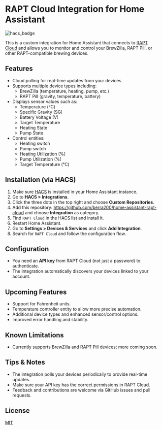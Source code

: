 # RAPT Cloud Integration for Home Assistant

![hacs_badge](https://img.shields.io/badge/HACS-Custom-blue.svg)

This is a custom integration for Home Assistant that connects to [RAPT Cloud](https://app.rapt.io) and allows you to monitor and control your BrewZilla, RAPT Pill, or other RAPT-compatible brewing devices.

## Features

- Cloud polling for real-time updates from your devices.
- Supports multiple device types including:
  - BrewZilla (temperature, heating, pump, etc.)
  - RAPT Pill (gravity, temperature, battery)
- Displays sensor values such as:
  - Temperature (°C)
  - Specific Gravity (SG)
  - Battery Voltage (V)
  - Target Temperature
  - Heating State
  - Pump State
- Control entities:
  - Heating switch
  - Pump switch
  - Heating Utilization (%)
  - Pump Utilization (%)
  - Target Temperature (°C)

## Installation (via HACS)

1. Make sure [HACS](https://hacs.xyz/) is installed in your Home Assistant instance.
2. Go to **HACS > Integrations**.
3. Click the three dots in the top right and choose **Custom Repositories**.
4. Add this repository: https://github.com/berra200/home-assistant-rapt-cloud and choose **Integration** as category.
5. Find `RAPT Cloud` in the HACS list and install it.
6. Restart Home Assistant.
7. Go to **Settings > Devices & Services** and click **Add Integration**.
8. Search for `RAPT Cloud` and follow the configuration flow.

## Configuration

- You need an **API key** from RAPT Cloud (not just a password) to authenticate.
- The integration automatically discovers your devices linked to your account.

## Upcoming Features

- Support for Fahrenheit units.
- Temperature controller entity to allow more precise automation.
- Additional device types and enhanced sensor/control options.
- Improved error handling and stability.

## Known Limitations

- Currently supports BrewZilla and RAPT Pill devices; more coming soon.

## Tips & Notes

- The integration polls your devices periodically to provide real-time updates.
- Make sure your API key has the correct permissions in RAPT Cloud.
- Feedback and contributions are welcome via GitHub issues and pull requests.

## License

[MIT](LICENSE)
